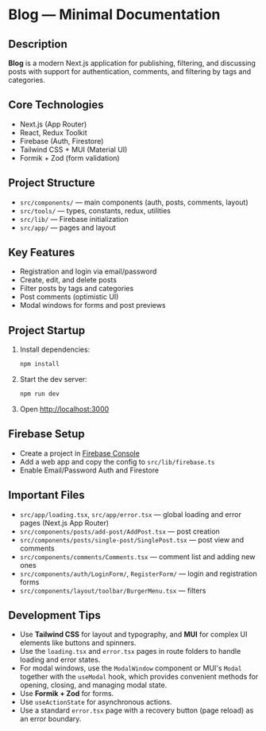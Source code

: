 # Blog — Minimal Documentation

## Description

**Blog** is a modern Next.js application for publishing, filtering, and discussing posts with support for authentication, comments, and filtering by tags and categories.

## Core Technologies

- Next.js (App Router)  
- React, Redux Toolkit  
- Firebase (Auth, Firestore)  
- Tailwind CSS + MUI (Material UI)  
- Formik + Zod (form validation)

## Project Structure

- `src/components/` — main components (auth, posts, comments, layout)  
- `src/tools/` — types, constants, redux, utilities  
- `src/lib/` — Firebase initialization  
- `src/app/` — pages and layout

## Key Features

- Registration and login via email/password  
- Create, edit, and delete posts  
- Filter posts by tags and categories  
- Post comments (optimistic UI)  
- Modal windows for forms and post previews

## Project Startup

1. Install dependencies:
    ```sh
    npm install
    ```
2. Start the dev server:
    ```sh
    npm run dev
    ```
3. Open [http://localhost:3000](http://localhost:3000)

## Firebase Setup

- Create a project in [Firebase Console](https://console.firebase.google.com/)  
- Add a web app and copy the config to `src/lib/firebase.ts`  
- Enable Email/Password Auth and Firestore

## Important Files

- `src/app/loading.tsx`, `src/app/error.tsx` — global loading and error pages (Next.js App Router)  
- `src/components/posts/add-post/AddPost.tsx` — post creation  
- `src/components/posts/single-post/SinglePost.tsx` — post view and comments  
- `src/components/comments/Comments.tsx` — comment list and adding new ones  
- `src/components/auth/LoginForm/`, `RegisterForm/` — login and registration forms  
- `src/components/layout/toolbar/BurgerMenu.tsx` — filters

## Development Tips

- Use **Tailwind CSS** for layout and typography, and **MUI** for complex UI elements like buttons and spinners.  
- Use the `loading.tsx` and `error.tsx` pages in route folders to handle loading and error states.  
- For modal windows, use the `ModalWindow` component or MUI's `Modal` together with the `useModal` hook, which provides convenient methods for opening, closing, and managing modal state.  
- Use **Formik + Zod** for forms.  
- Use `useActionState` for asynchronous actions.  
- Use a standard `error.tsx` page with a recovery button (page reload) as an error boundary.
